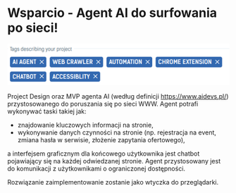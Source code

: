 # Wsparcio - Agent AI do surfowania po sieci!

![](img/2.png)

Project Design oraz MVP agenta AI (według definicji https://www.aidevs.pl/) przystosowanego do poruszania się po sieci WWW. Agent potrafi wykonywać  taski takiej jak:
- znajdowanie kluczowych informacji na stronie,
- wykonywanie danych czynności na stronie (np. rejestracja na event, zmiana hasła w serwisie, złożenie zapytania ofertowego), 

a interfejsem graficznym dla końcowego użytkownika jest chatbot pojawiający się na każdej odwiedzanej stronie. Agent przystosowany jest do komunikacji z użytkownikami o ograniczonej dostępności. 

Rozwiązanie zaimplementowanie zostanie jako wtyczka do przeglądarki.


